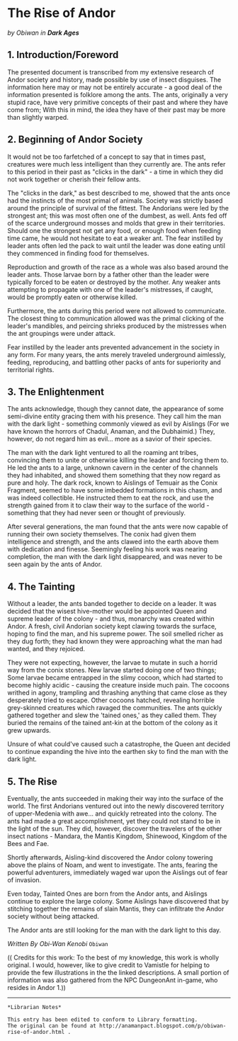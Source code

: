 # The Rise of Andor
_by Obiwan in_ ___Dark Ages___

## 1. Introduction/Foreword

The presented document is transcribed from my extensive research of Andor society and history, made possible by use of insect disguises. The information here may or may not be entirely accurate - a good deal of the information presented is folklore among the ants. The ants, originally a very stupid race, have very primitive concepts of their past and where they have come from; With this in mind, the idea they have of their past may be more than slightly warped.

## 2. Beginning of Andor Society

It would not be too farfetched of a concept to say that in times past, creatures were much less intelligent than they currently are. The ants refer to this period in their past as "clicks in the dark" - a time in which they did not work together or cherish their fellow ants.

The "clicks in the dark," as best described to me, showed that the ants once had the instincts of the most primal of animals. Society was strictly based around the principle of survival of the fittest. The Andorians were led by the strongest ant; this was most often one of the dumbest, as well. Ants fed off of the scarce underground mosses and molds that grew in their territories. Should one the strongest not get any food, or enough food when feeding time came, he would not hesitate to eat a weaker ant. The fear instilled by leader ants often led the pack to wait until the leader was done eating until they commenced in finding food for themselves.

Reproduction and growth of the race as a whole was also based around the leader ants. Those larvae born by a father other than the leader were typically forced to be eaten or destroyed by the mother. Any weaker ants attempting to propagate with one of the leader's mistresses, if caught, would be promptly eaten or otherwise killed.

Furthermore, the ants during this period were not allowed to communicate. The closest thing to communication allowed was the primal clicking of the leader's mandibles, and peircing shrieks produced by the mistresses when the ant groupings were under attack.

Fear instilled by the leader ants prevented advancement in the society in any form. For many years, the ants merely traveled underground aimlessly, feeding, reproducing, and battling other packs of ants for superiority and territorial rights.

## 3. The Enlightenment

The ants acknowledge, though they cannot date, the appearance of some semi-divine entity gracing them with his presence. They call him the man with the dark light - something commonly viewed as evil by Aislings (For we have known the horrors of Chadul, Anaman, and the Dubhaimid.) They, however, do not regard him as evil... more as a savior of their species.

The man with the dark light ventured to all the roaming ant tribes, convincing them to unite or otherwise killing the leader and forcing them to. He led the ants to a large, unknown cavern in the center of the channels they had inhabited, and showed them something that they now regard as pure and holy. The dark rock, known to Aislings of Temuair as the Conix Fragment, seemed to have some imbedded formations in this chasm, and was indeed collectible. He instructed them to eat the rock, and use the strength gained from it to claw their way to the surface of the world - something that they had never seen or thought of previously.

After several generations, the man found that the ants were now capable of running their own society themselves. The conix had given them intelligence and strength, and the ants clawed into the earth above them with dedication and finesse. Seemingly feeling his work was nearing completion, the man with the dark light disappeared, and was never to be seen again by the ants of Andor.

## 4. The Tainting

Without a leader, the ants banded together to decide on a leader. It was decided that the wisest hive-mother would be appointed Queen and supreme leader of the colony - and thus, monarchy was created within Andor. A fresh, civil Andorian society kept clawing towards the surface, hoping to find the man, and his supreme power. The soil smelled richer as they dug forth; they had known they were approaching what the man had wanted, and they rejoiced.

They were not expecting, however, the larvae to mutate in such a horrid way from the conix stones. New larvae started doing one of two things; Some larvae became entrapped in the slimy cocoon, which had started to become highly acidic - causing the creature inside much pain. The cocoons writhed in agony, trampling and thrashing anything that came close as they desperately tried to escape. Other cocoons hatched, revealing horrible grey-skinned creatures which ravaged the communities. The ants quickly gathered together and slew the 'tained ones,' as they called them. They buried the remains of the tained ant-kin at the bottom of the colony as it grew upwards.

Unsure of what could've caused such a catastrophe, the Queen ant decided to continue expanding the hive into the earthen sky to find the man with the dark light.

## 5. The Rise

Eventually, the ants succeeded in making their way into the surface of the world. The first Andorians ventured out into the newly discovered territory of upper-Medenia with awe... and quickly retreated into the colony. The ants had made a great accomplishment, yet they could not stand to be in the light of the sun. They did, however, discover the travelers of the other insect nations - Mandara, the Mantis Kingdom, Shinewood, Kingdom of the Bees and Fae.

Shortly afterwards, Aisling-kind discovered the Andor colony towering above the plains of Noam, and went to investigate. The ants, fearing the powerful adventurers, immediately waged war upon the Aislings out of fear of invasion. 

Even today, Tainted Ones are born from the Andor ants, and Aislings continue to explore the large colony. Some Aislings have discovered that by stitching together the remains of slain Mantis, they can infiltrate the Andor society without being attacked.

The Andor ants are still looking for the man with the dark light to this day.

_Written By Obi-Wan Kenobi_ `Obiwan`

(( Credits for this work: To the best of my knowledge, this work is wholly original. I would, however, like to give credit to Vamistle for helping to provide the few illustrations in the the linked descriptions. A small portion of information was also gathered from the NPC DungeonAnt in-game, who resides in Andor 1.))

***

```
*Librarian Notes*

This entry has been edited to conform to Library formatting.
The original can be found at http://anamanpact.blogspot.com/p/obiwan-rise-of-andor.html .
```
